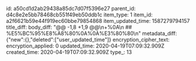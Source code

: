 id: a50cd1d2ab29438a85dc7d07f5396e27
parent_id: d4c8e2e5bb78468cb551f49eb50ddb1c
item_type: 1
item_id: a2f6621b59e44f919ec60bbe79854868
item_updated_time: 1587279794157
title_diff: 
body_diff: "@@ -1,8 +1,9 @@\n+%0A\n ## %E5%BC%95%E8%A8%80%0A%0A%E3%80%80\n"
metadata_diff: {"new":{},"deleted":["user_updated_time"]}
encryption_cipher_text: 
encryption_applied: 0
updated_time: 2020-04-19T07:09:32.909Z
created_time: 2020-04-19T07:09:32.909Z
type_: 13